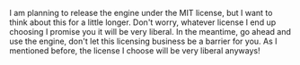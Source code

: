 I am planning to release the engine under the MIT license, but I want to think about this for a little longer. Don't worry, whatever license I end up choosing I promise you it will be very liberal. In the meantime, go ahead and use the engine, don't let this licensing business be a barrier for you. As I mentioned before, the license I choose will be very liberal anyways!
